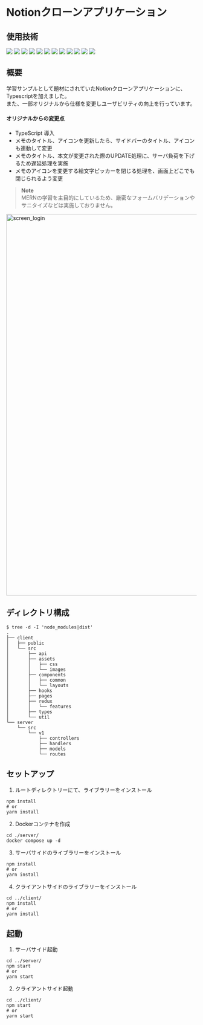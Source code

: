 # Notionクローンアプリケーション

## 使用技術

<img src="https://img.shields.io/badge/-React-61DAFB.svg?logo=react&style=plastic"> <img src="https://img.shields.io/badge/-Redux-764ABC.svg?logo=redux&style=plastic"> <img src="https://img.shields.io/badge/-Typescript-007ACC.svg?logo=typescript&style=plastic"> <img src="https://img.shields.io/badge/-Node.js-339933.svg?logo=node.js&style=plastic"> <img src="https://img.shields.io/badge/-Nodemon-76D04B.svg?logo=nodemon&style=plastic"> <img src="https://img.shields.io/badge/-Prettier-F7B93E.svg?logo=prettier&style=plastic"> <img src="https://img.shields.io/badge/-Axios-5a2ae4.svg?logo=Axios&style=plastic"> <img src="https://img.shields.io/badge/-Express-010409.svg?logo=Express&style=plastic"> <img src="https://img.shields.io/badge/-Day.js-ff5e4c.svg?logo=Day.js&style=plastic"> <img src="https://img.shields.io/badge/-MONGOOSE-880001.svg?logo=MONGOOSE&style=plastic"> <img src="https://img.shields.io/badge/-MUI-007fff.svg?logo=MUI&style=plastic"> <img src="https://img.shields.io/badge/-Docker-1488C6.svg?logo=docker&style=plastic">



## 概要

学習サンプルとして題材にされていたNotionクローンアプリケーションに、Typescriptを加えました。  
また、一部オリジナルから仕様を変更しユーザビリティの向上を行っています。  

#### オリジナルからの変更点

- TypeScript 導入
- メモのタイトル、アイコンを更新したら、サイドバーのタイトル、アイコンも連動して変更
- メモのタイトル、本文が変更された際のUPDATE処理に、サーバ負荷を下げるため遅延処理を実施
- メモのアイコンを変更する絵文字ピッカーを閉じる処理を、画面上どこでも閉じられるよう変更

> **Note**  
> MERNの学習を主目的にしているため、厳密なフォームバリデーションやサニタイズなどは実施しておりません。

<img width="1010" alt="screen_login" src="https://github.com/horiyasu17/clone-notion/assets/7429161/ad302968-0ea8-4ccf-b50e-e26df1c9b760">

## ディレクトリ構成

```shell
$ tree -d -I 'node_modules|dist'
.
├── client
│   ├── public
│   └── src
│       ├── api
│       ├── assets
│       │   ├── css
│       │   └── images
│       ├── components
│       │   ├── common
│       │   └── layouts
│       ├── hooks
│       ├── pages
│       ├── redux
│       │   └── features
│       ├── types
│       └── util
└── server
    └── src
        └── v1
            ├── controllers
            ├── handlers
            ├── models
            └── routes
```

## セットアップ

1. ルートディレクトリーにて、ライブラリーをインストール

```shell
npm install
# or
yarn install
```

2. Dockerコンテナを作成

```shell
cd ./server/
docker compose up -d
```

3. サーバサイドのライブラリーをインストール

```shell
npm install
# or
yarn install
```

4. クライアントサイドのライブラリーをインストール

```shell
cd ../client/
npm install
# or
yarn install
```

## 起動

1. サーバサイド起動

```shell
cd ../server/
npm start
# or
yarn start
```

2. クライアントサイド起動

```shell
cd ../client/
npm start
# or
yarn start
```
